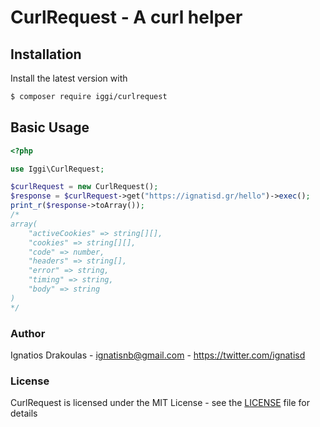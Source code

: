# CurlRequest - A curl helper


## Installation

Install the latest version with

```bash
$ composer require iggi/curlrequest
```

## Basic Usage

```php
<?php

use Iggi\CurlRequest;

$curlRequest = new CurlRequest();
$response = $curlRequest->get("https://ignatisd.gr/hello")->exec();
print_r($response->toArray());
/*
array(
    "activeCookies" => string[][],
    "cookies" => string[][],
    "code" => number,
    "headers" => string[],
    "error" => string,
    "timing" => string,
    "body" => string
)
*/
```

### Author

Ignatios Drakoulas - <ignatisnb@gmail.com> - <https://twitter.com/ignatisd><br />

### License

CurlRequest is licensed under the MIT License - see the [LICENSE](LICENSE) file for details
